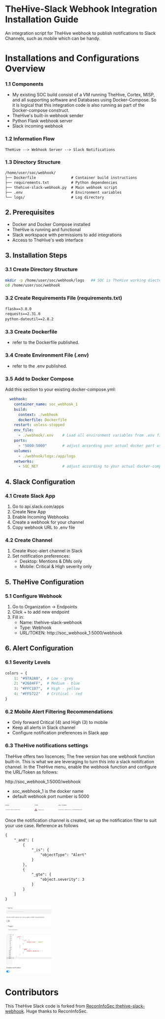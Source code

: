 # TheHive-Slack Webhook Integration Installation Guide

An integration script for TheHive webhook to publish notifications to Slack Channels, such as mobile which can be handy. 

# Installations and Configurations Overview

### 1.1 Components
- My existing SOC build consist of a VM running TheHive, Cortex, MISP, and all supporting software and Databases using Docker-Compose. So it is logical that this integration code is also running as part of the Docker-compose construct.
- TheHive's built-in webhook sender
- Python Flask webhook server
- Slack incoming webhook

### 1.2 Information Flow
```
TheHive --> Webhook Server --> Slack Notifications
```

### 1.3 Directory Structure
```
/home/user/soc/webhook/
├── Dockerfile                # Container build instructions
├── requirements.txt          # Python dependencies
├── thehive-slack-webhook.py  # Main webhook script
├── .env                      # Environment variables
└── logs/                     # Log directory
```

## 2. Prerequisites
- Docker and Docker Compose installed
- TheHive is running and functional
- Slack workspace with permissions to add integrations
- Access to TheHive's web interface

## 3. Installation Steps

### 3.1 Create Directory Structure
```bash
mkdir -p /home/user/soc/webhook/logs   ## SOC is TheHive working diectory
cd /home/user/soc/webhook
```

### 3.2 Create Requirements File (requirements.txt)
```txt
flask==3.0.0
requests==2.31.0
python-dateutil==2.8.2
```

### 3.3 Create Dockerfile
- refer to the Dockerfile published.

### 3.4 Create Environment File (.env)
- refer to the .env published.

### 3.5 Add to Docker Compose

Add this section to your existing docker-compose.yml:
```yaml
  webhook:
    container_name: soc_webhook_1
    build:
      context: ./webhook
      dockerfile: Dockerfile
    restart: unless-stopped
    env_file:
      - ./webhook/.env    # Load all environment variables from .env file   
    ports:
      - "5000:5000"       # adjust according your actual docker port used.
    volumes:
      - ./webhook/logs:/app/logs
    networks:
      - SOC_NET           # adjust according to your actual docker-compose network name
```

## 4. Slack Configuration

### 4.1 Create Slack App
1. Go to api.slack.com/apps
2. Create New App
3. Enable Incoming Webhooks
4. Create a webhook for your channel
5. Copy webhook URL to .env file

### 4.2 Create Channel
1. Create #soc-alert channel in Slack
2. Set notification preferences:
   - Desktop: Mentions & DMs only
   - Mobile: Critical & High severity only

## 5. TheHive Configuration

### 5.1 Configure Webhook
1. Go to Organization → Endpoints
2. Click + to add new endpoint
3. Fill in:
   - Name: thehive-slack-webhook
   - Type: Webhook
   - URL/TOKEN: http://soc_webhook_1:5000/webhook

## 6. Alert Configuration

### 6.1 Severity Levels

```python
colors = {
    1: "#97A2A0",  # Low - grey
    2: "#2684FF",  # Medium - blue
    3: "#FFC107",  # High - yellow
    4: "#FF5722"   # Critical - red
}
```

### 6.2 Mobile Alert Filtering Recommendations

- Only forward Critical (4) and High (3) to mobile
- Keep all alerts in Slack channel
- Configure notification preferences in Slack app

### 6.3 TheHive notifications settings

TheHive offers two liscences; The free version has one webhook function built-in. This is what we are leveraging to turn this into a slack notiifcation channel.
In the TheHive menu, enable the webhook function and configure the URL/Token as follows:

http://soc_webhook_1:5000/webhook
- soc_webhook_1 is the docker name
- default webhook port number is 5000

<img src="https://github.com/bluefightred/TheHive_Slack_Notifications/blob/main/image/Pasted%20image%2020241126204115.png" alt="Sample Image" style="width:50%; height:auto;">


Once the notification channel is created, set up the notification filter to suit your use case. Reference as follows
```
{
    "_and": [
        {
            "_is": {
                "objectType": "Alert"
            }
        },
        {
            "_gte": {
                "object.severity": 3
            }
        }
    ]
}
```
<img src="https://github.com/bluefightred/TheHive_Slack_Notifications/blob/main/image/Pasted%20image%2020241126204151.png" alt="Sample Image" style="width:30%; height:auto;">

# Contributors

This TheHive Slack code is forked from [ReconInfoSec thehive-slack-webhook]([url](https://github.com/ReconInfoSec/thehive-slack-webhook)). Huge thanks to ReconInfoSec.












